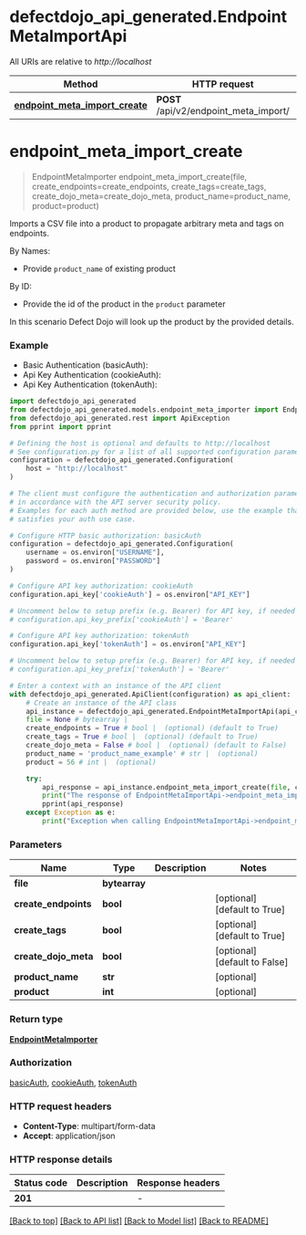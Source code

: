 # defectdojo_api_generated.EndpointMetaImportApi

All URIs are relative to *http://localhost*

Method | HTTP request | Description
------------- | ------------- | -------------
[**endpoint_meta_import_create**](EndpointMetaImportApi.md#endpoint_meta_import_create) | **POST** /api/v2/endpoint_meta_import/ | 


# **endpoint_meta_import_create**
> EndpointMetaImporter endpoint_meta_import_create(file, create_endpoints=create_endpoints, create_tags=create_tags, create_dojo_meta=create_dojo_meta, product_name=product_name, product=product)

Imports a CSV file into a product to propagate arbitrary meta and tags on endpoints.

By Names:
- Provide `product_name` of existing product

By ID:
- Provide the id of the product in the `product` parameter

In this scenario Defect Dojo will look up the product by the provided details.

### Example

* Basic Authentication (basicAuth):
* Api Key Authentication (cookieAuth):
* Api Key Authentication (tokenAuth):

```python
import defectdojo_api_generated
from defectdojo_api_generated.models.endpoint_meta_importer import EndpointMetaImporter
from defectdojo_api_generated.rest import ApiException
from pprint import pprint

# Defining the host is optional and defaults to http://localhost
# See configuration.py for a list of all supported configuration parameters.
configuration = defectdojo_api_generated.Configuration(
    host = "http://localhost"
)

# The client must configure the authentication and authorization parameters
# in accordance with the API server security policy.
# Examples for each auth method are provided below, use the example that
# satisfies your auth use case.

# Configure HTTP basic authorization: basicAuth
configuration = defectdojo_api_generated.Configuration(
    username = os.environ["USERNAME"],
    password = os.environ["PASSWORD"]
)

# Configure API key authorization: cookieAuth
configuration.api_key['cookieAuth'] = os.environ["API_KEY"]

# Uncomment below to setup prefix (e.g. Bearer) for API key, if needed
# configuration.api_key_prefix['cookieAuth'] = 'Bearer'

# Configure API key authorization: tokenAuth
configuration.api_key['tokenAuth'] = os.environ["API_KEY"]

# Uncomment below to setup prefix (e.g. Bearer) for API key, if needed
# configuration.api_key_prefix['tokenAuth'] = 'Bearer'

# Enter a context with an instance of the API client
with defectdojo_api_generated.ApiClient(configuration) as api_client:
    # Create an instance of the API class
    api_instance = defectdojo_api_generated.EndpointMetaImportApi(api_client)
    file = None # bytearray | 
    create_endpoints = True # bool |  (optional) (default to True)
    create_tags = True # bool |  (optional) (default to True)
    create_dojo_meta = False # bool |  (optional) (default to False)
    product_name = 'product_name_example' # str |  (optional)
    product = 56 # int |  (optional)

    try:
        api_response = api_instance.endpoint_meta_import_create(file, create_endpoints=create_endpoints, create_tags=create_tags, create_dojo_meta=create_dojo_meta, product_name=product_name, product=product)
        print("The response of EndpointMetaImportApi->endpoint_meta_import_create:\n")
        pprint(api_response)
    except Exception as e:
        print("Exception when calling EndpointMetaImportApi->endpoint_meta_import_create: %s\n" % e)
```



### Parameters


Name | Type | Description  | Notes
------------- | ------------- | ------------- | -------------
 **file** | **bytearray**|  | 
 **create_endpoints** | **bool**|  | [optional] [default to True]
 **create_tags** | **bool**|  | [optional] [default to True]
 **create_dojo_meta** | **bool**|  | [optional] [default to False]
 **product_name** | **str**|  | [optional] 
 **product** | **int**|  | [optional] 

### Return type

[**EndpointMetaImporter**](EndpointMetaImporter.md)

### Authorization

[basicAuth](../README.md#basicAuth), [cookieAuth](../README.md#cookieAuth), [tokenAuth](../README.md#tokenAuth)

### HTTP request headers

 - **Content-Type**: multipart/form-data
 - **Accept**: application/json

### HTTP response details

| Status code | Description | Response headers |
|-------------|-------------|------------------|
**201** |  |  -  |

[[Back to top]](#) [[Back to API list]](../README.md#documentation-for-api-endpoints) [[Back to Model list]](../README.md#documentation-for-models) [[Back to README]](../README.md)

